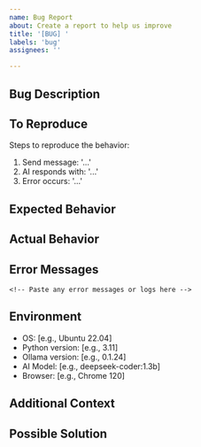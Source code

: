 ```yaml
---
name: Bug Report
about: Create a report to help us improve
title: '[BUG] '
labels: 'bug'
assignees: ''

---
```


## Bug Description
<!-- A clear and concise description of what the bug is -->

## To Reproduce
Steps to reproduce the behavior:
1. Send message: '...'
2. AI responds with: '...'
3. Error occurs: '...'

## Expected Behavior
<!-- What you expected to happen -->

## Actual Behavior
<!-- What actually happened -->

## Error Messages
```
<!-- Paste any error messages or logs here -->
```

## Environment
- OS: [e.g., Ubuntu 22.04]
- Python version: [e.g., 3.11]
- Ollama version: [e.g., 0.1.24]
- AI Model: [e.g., deepseek-coder:1.3b]
- Browser: [e.g., Chrome 120]

## Additional Context
<!-- Add any other context about the problem here -->

## Possible Solution
<!-- If you have suggestions on how to fix the bug -->
